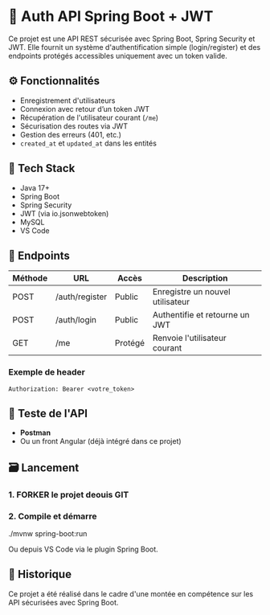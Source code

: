 # 🔐 Auth API Spring Boot + JWT

Ce projet est une API REST sécurisée avec Spring Boot, Spring Security et JWT. Elle fournit un système d'authentification simple (login/register) et des endpoints protégés accessibles uniquement avec un token valide.

## ⚙️ Fonctionnalités

- Enregistrement d'utilisateurs
- Connexion avec retour d’un token JWT
- Récupération de l'utilisateur courant (`/me`)
- Sécurisation des routes via JWT
- Gestion des erreurs (401, etc.)
- `created_at` et `updated_at` dans les entités

## 🧱 Tech Stack

- Java 17+
- Spring Boot
- Spring Security
- JWT (via io.jsonwebtoken)
- MySQL 
- VS Code



## 🔐 Endpoints

| Méthode | URL           | Accès     | Description                  |
|---------|---------------|-----------|------------------------------|
| POST    | /auth/register| Public    | Enregistre un nouvel utilisateur |
| POST    | /auth/login   | Public    | Authentifie et retourne un JWT |
| GET     | /me           | Protégé   | Renvoie l'utilisateur courant |

### Exemple de header

```
Authorization: Bearer <votre_token>
```

## 🧪 Teste de l'API

- **Postman**
- Ou un front Angular (déjà intégré dans ce projet)

## 🗃️ Lancement

### 1. FORKER le projet deouis GIT


### 2. Compile et démarre

./mvnw spring-boot:run

Ou depuis VS Code via le plugin Spring Boot.




## 📅 Historique

Ce projet a été réalisé dans le cadre d'une montée en compétence sur les API sécurisées avec Spring Boot.

